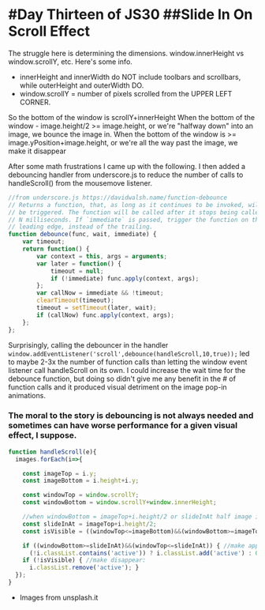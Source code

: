 #Day Thirteen of JS30
##Slide In On Scroll Effect
====

The struggle here is determining the dimensions. window.innerHeight vs window.scrollY, etc. Here's some info.

* innerHeight and innerWidth do NOT include toolbars and scrollbars, while outerHeight and outerWidth DO.
* window.scrollY = number of pixels scrolled from the UPPER LEFT CORNER.

So the bottom of the window is scrollY+innerHeight
When the bottom of the window - image.height/2 >= image.height, or we're "halfway down" into an image, we bounce the image in.
When the bottom of the window is >= image.yPosition+image.height, or we're all the way past the image, we make it disappear

After some math frustrations I came up with the following. I then added a debouncing handler from underscore.js to reduce the number of calls to handleScroll() from the mousemove listener.

```javascript
//from underscore.js https://davidwalsh.name/function-debounce
// Returns a function, that, as long as it continues to be invoked, will not
// be triggered. The function will be called after it stops being called for
// N milliseconds. If `immediate` is passed, trigger the function on the
// leading edge, instead of the trailing.
function debounce(func, wait, immediate) {
	var timeout;
	return function() {
		var context = this, args = arguments;
		var later = function() {
			timeout = null;
			if (!immediate) func.apply(context, args);
		};
		var callNow = immediate && !timeout;
		clearTimeout(timeout);
		timeout = setTimeout(later, wait);
		if (callNow) func.apply(context, args);
	};
};
```

Surprisingly, calling the debouncer in the handler `window.addEventListener('scroll',debounce(handleScroll,10,true));` led to maybe 2-3x the number of function calls than letting the window event listener call handleScroll on its own. I could increase the wait time for the debounce function, but doing so didn't give me any benefit in the # of function calls and it produced visual detriment on the image pop-in animations.

### The moral to the story is debouncing is not always needed and sometimes can have worse performance for a given visual effect, I suppose.

```javascript
function handleScroll(e){
  images.forEach(i=>{

    const imageTop = i.y;
    const imageBottom = i.height+i.y;

    const windowTop = window.scrollY;
    const windowBottom = window.scrollY+window.innerHeight;

    //when windowBottom = imageTop+i.height/2 or slideInAt half image is at the bottom of the page exactly
    const slideInAt = imageTop+i.height/2;
    const isVisible = ((windowTop<=imageBottom)&&(windowBottom>=imageTop));

    if ((windowBottom>=slideInAt)&&(windowTop<=slideInAt)) { //make appear:
      (!i.classList.contains('active')) ? i.classList.add('active') : 0; }
    if (!isVisible) { //make disappear:
      i.classList.remove('active'); }
  });
}
```

* Images from unsplash.it
